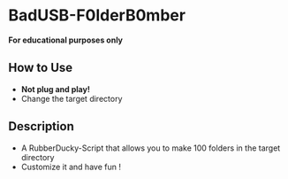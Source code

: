 # BadUSB-F0lderB0mber
__For educational purposes only__ 
## How to Use 
+ __Not plug and play!__
+ Change the target directory
## Description
+ A RubberDucky-Script that allows you to make 100 folders in the target directory
+ Customize it and have fun !
